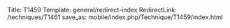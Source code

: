 Title: T1459
Template: general/redirect-index
RedirectLink: /techniques/T1461
save_as: mobile/index.php/Technique/T1459/index.html